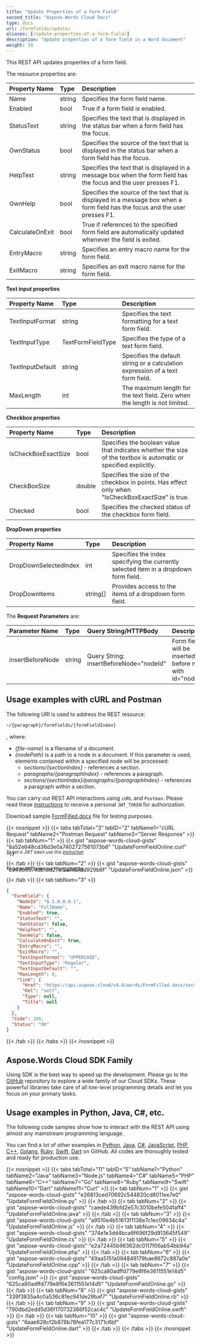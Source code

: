 ```yaml
---
title: "Update Properties of a Form Field"
second_title: "Aspose Words Cloud Docs"
type: docs
url: /formfields/update/
aliases: [/update-properties-of-a-form-field/]
description: "Update properties of a form field in a Word document"
weight: 50
---
```


This REST API updates properties of a form field.

The resource properties are:

|Property Name|Type|Description|
| :- | :- | :- |
|Name|string|Specifies the form field name.|
|Enabled|bool|True if a form field is enabled.|
|StatusText|string|Specifies the text that is displayed in the status bar when a form field has the focus.|
|OwnStatus|bool|Specifies the source of the text that is displayed in the status bar when a form field has the focus.|
|HelpText|string|Specifies the text that is displayed in a message box when the form field has the focus and the user presses F1.|
|OwnHelp|bool|Specifies the source of the text that is displayed in a message box when a form field has the focus and the user presses F1.|
|CalculateOnExit|bool|True if references to the specified form field are automatically updated whenever the field is exited.|
|EntryMacro|string|Specifies an entry macro name for the form field.|
|ExitMacro|string|Specifies an exit macro name for the form field.|

**Text input properties**

|Property Name|Type|Description|
| :- | :- | :- |
|TextInputFormat|string|Specifies the text formatting for a text form field.|
|TextInputType|TextFormFieldType|Specifies the type of a text form field.|
|TextInputDefault|string|Specifies the default string or a calculation expression of a text form field.|
|MaxLength|int|The maximum length for the text field. Zero when the length is not limited.|

**Checkbox properties**

|Property Name|Type|Description|
| :- | :- | :- |
|IsCheckBoxExactSize|bool|Specifies the boolean value that indicates whether the size of the textbox is automatic or specified explicitly.|
|CheckBoxSize|double|Specifies the size of the checkbox in points. Has effect only when "IsCheckBoxExactSize" is true.|
|Checked|bool|Specifies the checked status of the checkbox form field.|

**DropDown properties**

|Property Name|Type|Description|
| :- | :- | :- |
|DropDownSelectedIndex|int|Specifies the index specifying the currently selected item in a dropdown form field.|
|DropDownItems|string[]|Provides access to the items of a dropdown form field.|

The **Request Parameters** are:

|Parameter Name|Type|Query String/HTTPBody|Description|
| :- | :- | :- | :- |
|insertBeforeNode|string|Query String: insertBeforeNode="nodeId"|Form field will be inserted before node with id="nodeId".|

## Usage examples with cURL and Postman

The following URI is used to address the REST resource:

```HTML
~/{paragraph}/formfields/{formFieldIndex}
```
, where:

- *{file-name}* is a filename of a document.
- *{nodePath}* is a path to a node in a document. If this parameter is used, elements contained within a specified node will be processed:
  - *sections/{sectionIndex}* - references a section.
  - *paragraphs/{paragraphIndex}* - references a paragraph.
  - *sections/{sectionIndex}/paragraphs/{paragraphIndex}* - references a paragraph within a section.

You can carry out REST API interactions using `cURL` and `Postman`. Please read these <a href="/words/getting-started/quickstart/">instructions</a> to receive a personal `JWT_TOKEN` for authorization.

Download sample [FormFilled.docx](/words/formfields/FormFilled.docx) file for testing purposes.

{{< nosnippet >}}
{{< tabs tabTotal="3" tabID="2" tabName1="cURL Request" tabName2="Postman Request" tabName3="Server Response" >}}
{{< tab tabNum="1" >}}
{{< gist "aspose-words-cloud-gists" "8a52e648cd36d3e0a7402727561073b6" "UpdateFormFieldOnline.curl" >}}

<p style="margin-top:-32px;font-size:80%;font-style:italic">To get a JWT token use this <a href="/words/getting-started/quickstart/">instruction</a></p>

{{< /tab >}}
{{< tab tabNum="2" >}}
{{< gist "aspose-words-cloud-gists" "894866974db18d27af2a7f67dd929b6f" "UpdateFormFieldOnline.json" >}}

<p style="margin-top:-32px;font-size:80%;font-style:italic">To get a JWT token use this <a href="/words/getting-started/quickstart/">instruction</a></p>

{{< /tab >}}
{{< tab tabNum="3" >}}
```json
{
  "FormField": {
    "NodeId": "0.1.0.0.0.1",
    "Name": "FullName",
    "Enabled": true,
    "StatusText": "",
    "OwnStatus": false,
    "HelpText": "",
    "OwnHelp": false,
    "CalculateOnExit": true,
    "EntryMacro": "",
    "ExitMacro": "",
    "TextInputFormat": "UPPERCASE",
    "TextInputType": "Regular",
    "TextInputDefault": "",
    "MaxLength": 0,
    "link": {
      "Href": "https://api.aspose.cloud/v4.0/words/FormFilled.docx/sections/0/tables/0/rows/0/cells/0/paragraphs/0/formfields/0",
      "Rel": "self",
      "Type": null,
      "Title": null
    }
  },
  "Code": 200,
  "Status": "OK"
}
```
{{< /tab >}}
{{< /tabs >}}
{{< /nosnippet >}}

## Aspose.Words Cloud SDK Family

Using SDK is the best way to speed up the development. Please go to the [GitHub](https://github.com/aspose-words-cloud) repository to explore a wide family of our Cloud SDKs. These powerful libraries take care of all low-level programming details and let you focus on your primary tasks.

## Usage examples in Python, Java, C#, etc.

The following code samples show how to interact with the REST API using almost any mainstream programming language.

You can find a lot of other examples in [Python](https://gist.github.com/aspose-words-cloud-gists/e26813ced70692c544820cd8011ee7e0), [Java](https://gist.github.com/aspose-words-cloud-gists/caede439bfd2e57c3010befe504faff4), [C#](https://gist.github.com/aspose-words-cloud-gists/374e1e3dd4bca8f696f29d913645f549), [JavaScript](https://gist.github.com/aspose-words-cloud-gists/a9510e4b51613f1138e7c1ec09634c4a), [PHP](https://gist.github.com/aspose-words-cloud-gists/e2a72445b96362dc0117f06ab54bb94a), [C++](https://gist.github.com/aspose-words-cloud-gists/49aa5151a094849179bae8672c887a0e), [Golang](https://gist.github.com/aspose-words-cloud-gists/625ca80adffd779e8f6e3611551e14d5), [Ruby](https://gist.github.com/aspose-words-cloud-gists/339f3835a4c0a536c81ec941de29baf7), [Swift](https://gist.github.com/aspose-words-cloud-gists/790dbd2edd5d36f170732366f52cac4c), [Dart](https://gist.github.com/aspose-words-cloud-gists/6aae628cf2b878b78fea177c3171c6bf) on GitHub. All codes are thoroughly tested and ready for production use.

{{< nosnippet >}}
{{< tabs tabTotal="11" tabID="5" tabName1="Python" tabName2="Java" tabName3="Node.js" tabName4="C#" tabName5="PHP" tabName6="C++" tabName7="Go" tabName8="Ruby" tabName9="Swift" tabName10="Dart" tabName11="Curl" >}}
{{< tab tabNum="1" >}}
{{< gist "aspose-words-cloud-gists" "e26813ced70692c544820cd8011ee7e0" "UpdateFormFieldOnline.py" >}}
{{< /tab >}}
{{< tab tabNum="2" >}}
{{< gist "aspose-words-cloud-gists" "caede439bfd2e57c3010befe504faff4" "UpdateFormFieldOnline.java" >}}
{{< /tab >}}
{{< tab tabNum="3" >}}
{{< gist "aspose-words-cloud-gists" "a9510e4b51613f1138e7c1ec09634c4a" "UpdateFormFieldOnline.js" >}}
{{< /tab >}}
{{< tab tabNum="4" >}}
{{< gist "aspose-words-cloud-gists" "374e1e3dd4bca8f696f29d913645f549" "UpdateFormFieldOnline.cs" >}}
{{< /tab >}}
{{< tab tabNum="5" >}}
{{< gist "aspose-words-cloud-gists" "e2a72445b96362dc0117f06ab54bb94a" "UpdateFormFieldOnline.php" >}}
{{< /tab >}}
{{< tab tabNum="6" >}}
{{< gist "aspose-words-cloud-gists" "49aa5151a094849179bae8672c887a0e" "UpdateFormFieldOnline.cpp" >}}
{{< /tab >}}
{{< tab tabNum="7" >}}
{{< gist "aspose-words-cloud-gists" "625ca80adffd779e8f6e3611551e14d5" "config.json" >}}
{{< gist "aspose-words-cloud-gists" "625ca80adffd779e8f6e3611551e14d5" "UpdateFormFieldOnline.go" >}}
{{< /tab >}}
{{< tab tabNum="8" >}}
{{< gist "aspose-words-cloud-gists" "339f3835a4c0a536c81ec941de29baf7" "UpdateFormFieldOnline.rb" >}}
{{< /tab >}}
{{< tab tabNum="9" >}}
{{< gist "aspose-words-cloud-gists" "790dbd2edd5d36f170732366f52cac4c" "UpdateFormFieldOnline.swift" >}}
{{< /tab >}}
{{< tab tabNum="10" >}}
{{< gist "aspose-words-cloud-gists" "6aae628cf2b878b78fea177c3171c6bf" "UpdateFormFieldOnline.dart" >}}
{{< /tab >}}
{{< /tabs >}}
{{< /nosnippet >}}
